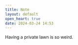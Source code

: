 ```yaml
---
title: Note
layout: default
open_heart: true
date: 2024-03-24 14:53
---
```


Having a private lawn is so weird.

